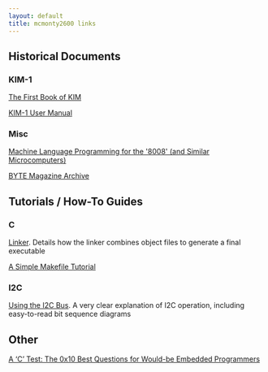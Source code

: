 ```yaml
---
layout: default
title: mcmonty2600 links
---
```



## Historical Documents

### KIM-1

[The First Book of KIM](http://www.kim-1.com/files/tfbok.pdf)

[KIM-1 User Manual](http://www.kim-1.com/usrman.htm)

### Misc

[Machine Language Programming for the '8008' (and Similar Microcomputers)](http://www.scelbi.com/files/docs/books/Machine%20Language%20Programming%20For%20The%208008.pdf)

[BYTE Magazine Archive](https://archive.org/details/byte-magazine)

## Tutorials / How-To Guides

### C

[Linker](http://www.bravegnu.org/gnu-eprog/linker.html). Details how the linker combines object files to generate a final executable

[A Simple Makefile Tutorial](http://www.cs.colby.edu/maxwell/courses/tutorials/maketutor/)

### I2C

[Using the I2C Bus](http://www.robot-electronics.co.uk/i2c-tutorial). A very clear explanation of I2C operation, including easy-to-read bit sequence diagrams


## Other

[A ‘C’ Test: The 0x10 Best Questions for Would-be Embedded Programmers](http://www.rmbconsulting.us/a-c-test-the-0x10-best-questions-for-would-be-embedded-programmers#_ftn1)
